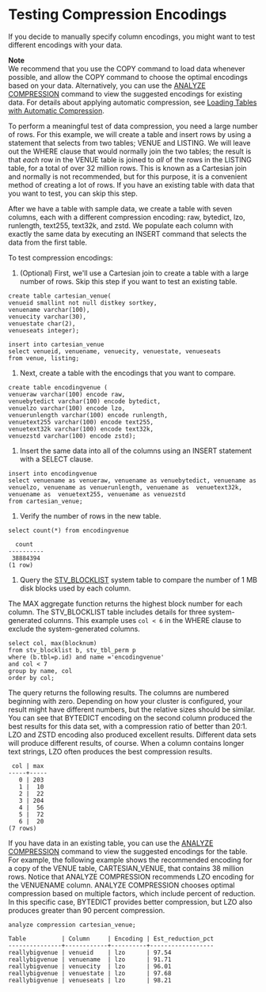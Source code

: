 # Testing Compression Encodings<a name="t_Verifying_data_compression"></a>

If you decide to manually specify column encodings, you might want to test different encodings with your data\.

**Note**  
We recommend that you use the COPY command to load data whenever possible, and allow the COPY command to choose the optimal encodings based on your data\. Alternatively, you can use the [ANALYZE COMPRESSION](r_ANALYZE_COMPRESSION.md) command to view the suggested encodings for existing data\. For details about applying automatic compression, see [Loading Tables with Automatic Compression](c_Loading_tables_auto_compress.md)\.

To perform a meaningful test of data compression, you need a large number of rows\. For this example, we will create a table and insert rows by using a statement that selects from two tables; VENUE and LISTING\. We will leave out the WHERE clause that would normally join the two tables; the result is that *each* row in the VENUE table is joined to *all* of the rows in the LISTING table, for a total of over 32 million rows\. This is known as a Cartesian join and normally is not recommended, but for this purpose, it is a convenient method of creating a lot of rows\. If you have an existing table with data that you want to test, you can skip this step\.

After we have a table with sample data, we create a table with seven columns, each with a different compression encoding: raw, bytedict, lzo, runlength, text255, text32k, and zstd\. We populate each column with exactly the same data by executing an INSERT command that selects the data from the first table\.

To test compression encodings:

1.  \(Optional\) First, we'll use a Cartesian join to create a table with a large number of rows\. Skip this step if you want to test an existing table\. 

   ```
   create table cartesian_venue(
   venueid smallint not null distkey sortkey,
   venuename varchar(100),
   venuecity varchar(30),
   venuestate char(2),
   venueseats integer);
   
   insert into cartesian_venue
   select venueid, venuename, venuecity, venuestate, venueseats
   from venue, listing;
   ```

1.  Next, create a table with the encodings that you want to compare\.  

   ```
   create table encodingvenue (
   venueraw varchar(100) encode raw,
   venuebytedict varchar(100) encode bytedict,
   venuelzo varchar(100) encode lzo,
   venuerunlength varchar(100) encode runlength,
   venuetext255 varchar(100) encode text255,
   venuetext32k varchar(100) encode text32k,
   venuezstd varchar(100) encode zstd);
   ```

1.  Insert the same data into all of the columns using an INSERT statement with a SELECT clause\. 

   ```
   insert into encodingvenue
   select venuename as venueraw, venuename as venuebytedict, venuename as venuelzo, venuename as venuerunlength, venuename as  venuetext32k, venuename as  venuetext255, venuename as venuezstd
   from cartesian_venue;
   ```

1.  Verify the number of rows in the new table\. 

   ```
   select count(*) from encodingvenue
   
     count
   ----------
    38884394
   (1 row)
   ```

1.  Query the [STV\_BLOCKLIST](r_STV_BLOCKLIST.md) system table to compare the number of 1 MB disk blocks used by each column\.  

   The MAX aggregate function returns the highest block number for each column\. The STV\_BLOCKLIST table includes details for three system\-generated columns\. This example uses `col < 6` in the WHERE clause to exclude the system\-generated columns\. 

   ```
   select col, max(blocknum)
   from stv_blocklist b, stv_tbl_perm p
   where (b.tbl=p.id) and name ='encodingvenue'
   and col < 7
   group by name, col
   order by col;
   ```

   The query returns the following results\. The columns are numbered beginning with zero\. Depending on how your cluster is configured, your result might have different numbers, but the relative sizes should be similar\. You can see that BYTEDICT encoding on the second column produced the best results for this data set, with a compression ratio of better than 20:1\. LZO and ZSTD encoding also produced excellent results\. Different data sets will produce different results, of course\. When a column contains longer text strings, LZO often produces the best compression results\.

   ```
    col | max
   -----+-----
      0 | 203
      1 |  10
      2 |  22
      3 | 204
      4 |  56
      5 |  72
      6 |  20
   (7 rows)
   ```

If you have data in an existing table, you can use the [ANALYZE COMPRESSION](r_ANALYZE_COMPRESSION.md) command to view the suggested encodings for the table\. For example, the following example shows the recommended encoding for a copy of the VENUE table, CARTESIAN\_VENUE, that contains 38 million rows\. Notice that ANALYZE COMPRESSION recommends LZO encoding for the VENUENAME column\. ANALYZE COMPRESSION chooses optimal compression based on multiple factors, which include percent of reduction\. In this specific case, BYTEDICT provides better compression, but LZO also produces greater than 90 percent compression\. 

```
analyze compression cartesian_venue;

Table          | Column     | Encoding | Est_reduction_pct
---------------+------------+----------+------------------
reallybigvenue | venueid    | lzo      | 97.54            
reallybigvenue | venuename  | lzo      | 91.71            
reallybigvenue | venuecity  | lzo      | 96.01            
reallybigvenue | venuestate | lzo      | 97.68            
reallybigvenue | venueseats | lzo      | 98.21
```